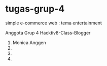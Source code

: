 # tugas-grup-4
simple e-commerce web : tema entertainment

Anggota Grup 4 Hacktiv8-Class-Blogger

1. Monica Anggen
2.
3.
4.
